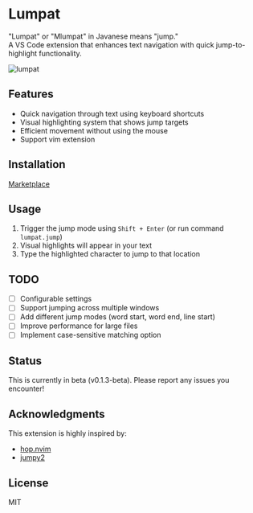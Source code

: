 # Lumpat

"Lumpat" or "Mlumpat" in Javanese means "jump."\
A VS Code extension that enhances text navigation with quick jump-to-highlight functionality.

![lumpat](https://github.com/user-attachments/assets/41543714-80be-43ef-87ef-903ab46bb109)

## Features

- Quick navigation through text using keyboard shortcuts
- Visual highlighting system that shows jump targets
- Efficient movement without using the mouse
- Support vim extension

## Installation

[Marketplace](https://marketplace.visualstudio.com/items?itemName=Joundy.lumpat)

## Usage

1. Trigger the jump mode using `Shift + Enter` (or run command `lumpat.jump`)
2. Visual highlights will appear in your text
3. Type the highlighted character to jump to that location

## TODO

- [ ] Configurable settings
- [ ] Support jumping across multiple windows
- [ ] Add different jump modes (word start, word end, line start)
- [ ] Improve performance for large files
- [ ] Implement case-sensitive matching option

## Status

This is currently in beta (v0.1.3-beta). Please report any issues you encounter!

## Acknowledgments

This extension is highly inspired by:

- [hop.nvim](https://github.com/hadronized/hop.nvim)
- [jumpy2](https://github.com/DavidLGoldberg/jumpy2)

## License

MIT
